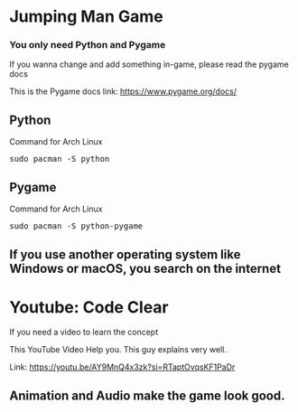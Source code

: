# Jumping Man Game
### You only need Python and Pygame
 If you wanna change and add something in-game, please read the pygame docs 

 This is the Pygame docs link: https://www.pygame.org/docs/

 ## Python
 Command for Arch Linux
 <pre>sudo pacman -S python</pre>

 ## Pygame
 Command for Arch Linux
 <pre>sudo pacman -S python-pygame</pre>

 ## If you use another operating system like Windows or macOS, you search on the internet


# Youtube: Code Clear
If you need a video to learn the concept 

This YouTube Video Help you. This guy explains very well.

Link: https://youtu.be/AY9MnQ4x3zk?si=RTaptOvqsKF1PaDr

## Animation and Audio make the game look good.
